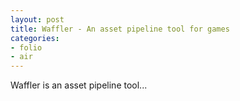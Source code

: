```yaml
---
layout: post
title: Waffler - An asset pipeline tool for games
categories:
- folio
- air
---
```


Waffler is an asset pipeline tool...
